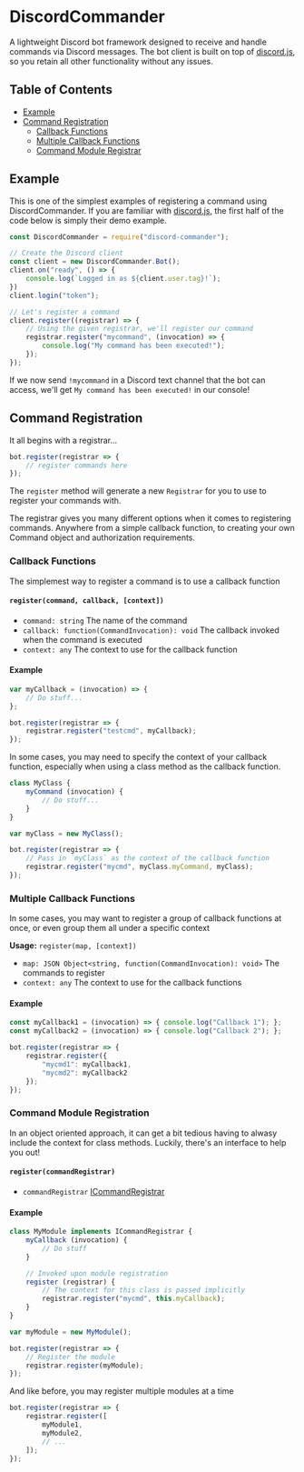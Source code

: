 # DiscordCommander

A lightweight Discord bot framework designed to receive and handle commands via Discord messages. The bot client is built on top of [discord.js](https://discord.js.org/), so you retain all other functionality without any issues.

## Table of Contents

- [Example](#example)
- [Command Registration](#command-registration)
    - [Callback Functions](#callback-functions)
    - [Multiple Callback Functions](#multiple-callback-functions)
    - [Command Module Registrar](#command-module-registration)

## Example

This is one of the simplest examples of registering a command using DiscordCommander. If you are familiar with [discord.js](https://discord.js.org/), the first half of the code below is simply their demo example.

```js
const DiscordCommander = require("discord-commander");

// Create the Discord client
const client = new DiscordCommander.Bot();
client.on("ready", () => {
    console.log(`Logged in as ${client.user.tag}!`);
})
client.login("token");

// Let's register a command
client.register((registrar) => {
    // Using the given registrar, we'll register our command
    registrar.register("mycommand", (invocation) => {
        console.log("My command has been executed!");
    });
});
```

If we now send `!mycommand` in a Discord text channel that the bot can access, we'll get `My command has been executed!` in our console!

## Command Registration

It all begins with a registrar...

```js
bot.register(registrar => {
    // register commands here
});
```

The `register` method will generate a new `Registrar` for you to use to register your commands with.

The registrar gives you many different options when it comes to registering commands. Anywhere from a simple callback function, to creating your own Command object and authorization requirements.

### Callback Functions

The simplemest way to register a command is to use a callback function

#### `register(command, callback, [context])`

- `command: string` The name of the command
- `callback: function(CommandInvocation): void` The callback invoked when the command is executed
- `context: any` The context to use for the callback function

#### Example

```ts
var myCallback = (invocation) => {
    // Do stuff...
};

bot.register(registrar => {
    registrar.register("testcmd", myCallback);
});
```

In some cases, you may need to specify the context of your callback function, especially when using a class method as the callback function.

```ts
class MyClass {
    myCommand (invocation) {
        // Do stuff...
    }
}

var myClass = new MyClass();

bot.register(registrar => {
    // Pass in `myClass` as the context of the callback function
    registrar.register("mycmd", myClass.myCommand, myClass);
});
```

### Multiple Callback Functions

In some cases, you may want to register a group of callback functions at once, or even group them all under a specific context

**Usage:** `register(map, [context])`

- `map: JSON Object<string, function(CommandInvocation): void>` The commands to register
- `context: any` The context to use for the callback functions

#### Example

```ts
const myCallback1 = (invocation) => { console.log("Callback 1"); };
const myCallback2 = (invocation) => { console.log("Callback 2"); };

bot.register(registrar => {
    registrar.register({
        "mycmd1": myCallback1,
        "mycmd2": myCallback2
    });
});
```

### Command Module Registration

In an object oriented approach, it can get a bit tedious having to alwasy include the context for class methods. Luckily, there's an interface to help you out!

#### `register(commandRegistrar)`

- `commandRegistrar` [ICommandRegistrar]()

#### Example

```ts
class MyModule implements ICommandRegistrar {
    myCallback (invocation) {
        // Do stuff
    }

    // Invoked upon module registration
    register (registrar) {
        // The context for this class is passed implicitly
        registrar.register("mycmd", this.myCallback);
    }
}

var myModule = new MyModule();

bot.register(registrar => {
    // Register the module
    registrar.register(myModule);
});
```

And like before, you may register multiple modules at a time

```ts
bot.register(registrar => {
    registrar.register([
        myModule1,
        myModule2,
        // ...
    ]);
});
```
